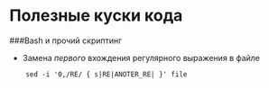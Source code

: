 Полезные куски кода
===================

###Bash и прочий скриптинг

+ Замена *первого* вхождения регулярного выражения в файле

```
    sed -i '0,/RE/ { s|RE|ANOTER_RE| }' file
```
